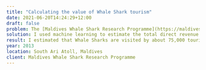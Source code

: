 ```yaml
---
title: "Calculating the value of Whale Shark tourism"
date: 2021-06-20T14:24:29+12:00
draft: false
problem: The [Maldives Whale Shark Research Programme](https://maldiveswhalesharkresearch.org/) wanted to estimate the value of a healthy and thriving whale shark population has for local communities and the wider economy. Efforts to protect and Whale Sharks and their habitat in the Maldives were often hindered because the economic benefit of live animals is hard to quantify. Meanwhile, the economic case of extractive activities like fishing is more widely acknowledged by authorities. 
solution: I used machine learning to estimate the total direct revenue from Whale Shark tourism cost-effectively. Specifically, I used known expenditure data from liveaboards and tour boats and used it to estimate the expenditure from vessels we had no information about. Then, I combined that data with time-series models of visitation to the area and used bootstrap and jackknife resampling to quantify the uncertainty of our estimates. 
result: I estimated that Whale Sharks are visited by about 75,000 tourists. These tourists bring almost 10 million dollars to the local economy, on whale shark excursions alone. The results provided an impetus to enhanced protection and were central to creating a management plan for a marine protected area in 2019. It was the first time machine learning was used to calculate tourism expenditure for wildlife. The results were published as a [scientific paper](https://peerj.com/articles/515/) in 2014. 
year: 2013
location: South Ari Atoll, Maldives
client: Maldives Whale Shark Research Programme
---
```

